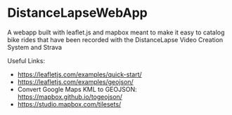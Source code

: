 # DistanceLapseWebApp
A webapp built with leaflet.js and mapbox meant to make it easy to catalog bike rides that have been recorded with the DistanceLapse Video Creation System and Strava



Useful Links:
* https://leafletjs.com/examples/quick-start/
* https://leafletjs.com/examples/geojson/
* Convert Google Maps KML to GEOJSON: https://mapbox.github.io/togeojson/
* https://studio.mapbox.com/tilesets/
